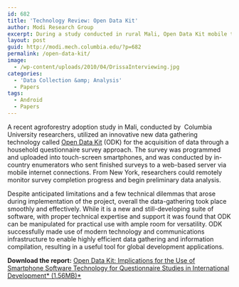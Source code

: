 ```yaml
---
id: 682
title: 'Technology Review: Open Data Kit'
author: Modi Research Group
excerpt: During a study conducted in rural Mali, Open Data Kit mobile technology was evaluated for its use in remote data-gathering for development applications.
layout: post
guid: http://modi.mech.columbia.edu/?p=682
permalink: /open-data-kit/
image:
  - /wp-content/uploads/2010/04/DrissaInterviewing.jpg
categories:
  - 'Data Collection &amp; Analysis'
  - Papers
tags:
  - Android
  - Papers
---
```

A recent agroforestry adoption study in Mali, conducted by  Columbia University researchers, utilized an innovative new data gathering technology called [Open Data Kit][1] (ODK) for the acquisition of data through a household questionnaire survey approach. The survey was programmed and uploaded into touch-screen smartphones, and was conducted by in-country enumerators who sent finished surveys to a web-based server via mobile internet connections. From New York, researchers could remotely monitor survey completion progress and begin preliminary data analysis. 

Despite anticipated limitations and a few technical dilemmas that arose during implementation of the project, overall the data-gathering took place smoothly and effectively. While it is a new and still-developing suite of software, with proper technical expertise and support it was found that ODK can be manipulated for practical use with ample room for versatility. ODK successfully made use of modern technology and communications infrastructure to enable highly efficient data gathering and information compilation, resulting in a useful tool for global development applications. 

**Download the report:** [ Open Data Kit: Implications for the Use of Smartphone Software Technology for Questionnaire Studies in International Development* (1.56MB)*][2]</li>

 [1]: http://code.google.com/p/opendatakit/
 [2]: /wp-content/uploads/2013/06/Open-Data-Kit-Review-Article.pdf